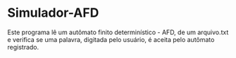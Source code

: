 # Simulador-AFD
Este programa lê um autômato finito determinístico - AFD, de um arquivo.txt e verifica se uma palavra, digitada pelo usuário, é aceita pelo autômato registrado.
